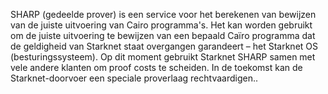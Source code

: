 SHARP (gedeelde prover) is een service voor het berekenen van bewijzen van de juiste uitvoering van Cairo programma's. Het kan worden gebruikt om de juiste uitvoering te bewijzen van een bepaald Caïro programma dat de geldigheid van Starknet staat overgangen garandeert – het Starknet OS (besturingssysteem). Op dit moment gebruikt Starknet SHARP samen met vele andere klanten om proof costs te scheiden. In de toekomst kan de Starknet-doorvoer een speciale proverlaag rechtvaardigen..
